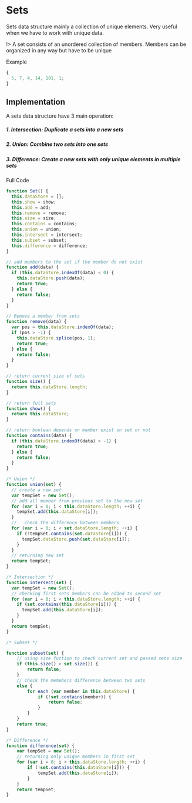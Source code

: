 # Sets

Sets data structure mainly a collection of unique elements. Very useful when we have to work with unique data.

!> A set consists of an unordered collection of members. Members can be organized in any way but have to be unique

Example

```js
{
  5, 7, 4, 14, 181, 1;
}
```

## Implementation

A sets data structure have 3 main operation:

##### 1. Intersection: Duplicate a sets into a new sets

##### 2. Union: Combine two sets into one sets

##### 3. Difference: Create a new sets with only unique elements in multiple sets

Full Code

```js
function Set() {
  this.dataStore = [];
  this.show = show;
  this.add = add;
  this.remove = remove;
  this.size = size;
  this.contains = contains;
  this.union = union;
  this.intersect = intersect;
  this.subset = subset;
  this.difference = difference;
}

// add members to the set if the member do not exist
function add(data) {
  if (this.dataStore.indexOf(data) < 0) {
    this.dataStore.push(data);
    return true;
  } else {
    return false;
  }
}

// Remove a member from sets
function remove(data) {
  var pos = this.dataStore.indexOf(data);
  if (pos > -1) {
    this.dataStore.splice(pos, 1);
    return true;
  } else {
    return false;
  }
}

// return current size of sets
function size() {
  return this.dataStore.length;
}

// return full sets
function show() {
  return this.dataStore;
}

// return boolean depends on member exist on set or not
function contains(data) {
  if (this.dataStore.indexOf(data) > -1) {
    return true;
  } else {
    return false;
  }
}

/* Union */
function union(set) {
  // create a new set
  var tempSet = new Set();
  // add all member from previous set to the new set
  for (var i = 0; i < this.dataStore.length; ++i) {
    tempSet.add(this.dataStore[i]);
  }
  //   check the difference between members
  for (var i = 0; i < set.dataStore.length; ++i) {
    if (!tempSet.contains(set.dataStore[i])) {
      tempSet.dataStore.push(set.dataStore[i]);
    }
  }
  // returning new set
  return tempSet;
}

/* Intersection */
function intersect(set) {
  var tempSet = new Set();
  // checking first sets members can be added to second set
  for (var i = 0; i < this.dataStore.length; ++i) {
    if (set.contains(this.dataStore[i])) {
      tempSet.add(this.dataStore[i]);
    }
  }
  return tempSet;
}

/* Subset */

function subset(set) {
    // using size fuction to check current set and passed sets size
    if (this.size() > set.size()) {
        return false;
    }
    // check the memebers difference between two sets
    else {
        for each (var member in this.dataStore) {
            if (!set.contains(member)) {
                return false;
            }
        }
    }
    return true;
}

/* Difference */
function difference(set) {
    var tempSet = new Set();
    // returning only unique members in first set
    for (var i = 0; i < this.dataStore.length; ++i) {
        if (!set.contains(this.dataStore[i])) {
            tempSet.add(this.dataStore[i]);
        }
    }
    return tempSet;
}


```

